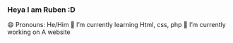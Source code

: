 ### Heya I am Ruben :D

😄 Pronouns: He/Him
🌱 I’m currently learning Html, css, php
🔭 I’m currently working on A website

<!--
**RubenKorse/RubenKorse** is a ✨ _special_ ✨ repository because its `README.md` (this file) appears on your GitHub profile.

Here are some ideas to get you started:

- 🔭 I’m currently working on ...
- 🌱 I’m currently learning Html, css, php
- 👯 I’m looking to collaborate on ...
- 🤔 I’m looking for help with ...
- 💬 Ask me about ...
- 📫 How to reach me: ...
- 😄 Pronouns: He/Him
- ⚡ Fun fact: ...
-->

